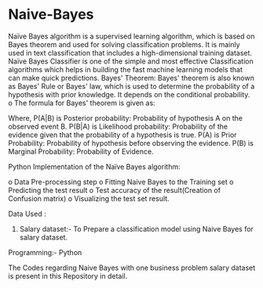 # Naive-Bayes
Naïve Bayes algorithm is a supervised learning algorithm, which is based on Bayes theorem and used for solving classification problems.
It is mainly used in text classification that includes a high-dimensional training dataset.
Naïve Bayes Classifier is one of the simple and most effective Classification algorithms which helps in building the fast machine learning models that can make quick predictions.
Bayes' Theorem:
Bayes' theorem is also known as Bayes' Rule or Bayes' law, which is used to determine the probability of a hypothesis with prior knowledge. It depends on the conditional probability.
o	The formula for Bayes' theorem is given as:
 
Where,
P(A|B) is Posterior probability: Probability of hypothesis A on the observed event B.
P(B|A) is Likelihood probability: Probability of the evidence given that the probability of a hypothesis is true.
P(A) is Prior Probability: Probability of hypothesis before observing the evidence.
P(B) is Marginal Probability: Probability of Evidence.

Python Implementation of the Naïve Bayes algorithm:

o	Data Pre-processing step
o	Fitting Naive Bayes to the Training set
o	Predicting the test result
o	Test accuracy of the result(Creation of Confusion matrix)
o	Visualizing the test set result.

Data Used :
1)	Salary dataset:- To Prepare a classification model using Naive Bayes for salary dataset.

Programming:- Python

The Codes regarding  Naive Bayes with one business problem salary dataset is present in this Repository in detail.
